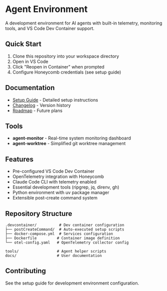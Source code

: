 # Agent Environment

A development environment for AI agents with built-in telemetry, monitoring tools, and VS Code Dev Container support.

## Quick Start

1. Clone this repository into your workspace directory
2. Open in VS Code
3. Click "Reopen in Container" when prompted
4. Configure Honeycomb credentials (see setup guide)

## Documentation

- [Setup Guide](docs/user/setup.md) - Detailed setup instructions
- [Changelog](CHANGELOG.md) - Version history
- [Roadmap](ROADMAP.md) - Future plans

## Tools

- **agent-monitor** - Real-time system monitoring dashboard
- **agent-worktree** - Simplified git worktree management

## Features

- Pre-configured VS Code Dev Container
- OpenTelemetry integration with Honeycomb
- Claude Code CLI with telemetry enabled
- Essential development tools (ripgrep, jq, direnv, gh)
- Python environment with uv package manager
- Extensible post-create command system

## Repository Structure

```
.devcontainer/          # Dev container configuration
├── postCreateCommand/  # Auto-executed setup scripts
├── docker-compose.yml  # Services configuration
├── Dockerfile         # Container image definition
└── otel-config.yaml   # OpenTelemetry collector config

tools/                 # Agent helper scripts
docs/                  # User documentation
```

## Contributing

See the setup guide for development environment configuration.